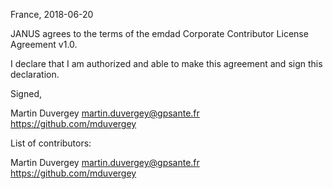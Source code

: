 France, 2018-06-20

JANUS agrees to the terms of the emdad Corporate Contributor License
Agreement v1.0.

I declare that I am authorized and able to make this agreement and sign this
declaration.

Signed,

Martin Duvergey martin.duvergey@gpsante.fr https://github.com/mduvergey

List of contributors:

Martin Duvergey martin.duvergey@gpsante.fr https://github.com/mduvergey

